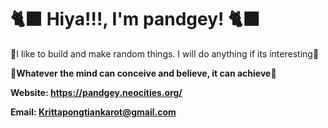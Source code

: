 # 🐈‍⬛ Hiya!!!, I'm pandgey! 🐈‍⬛

🐾I like to build and make random things. I will do anything if its interesting🐾

🌙<b>Whatever the mind can conceive and believe, it can achieve<b>🌙

Website: https://pandgey.neocities.org/

Email: Krittapongtiankarot@gmail.com
